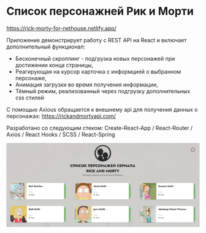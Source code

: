 # Список персонажней Рик и Морти
https://rick-morty-for-nethouse.netlify.app/

Приложение демонстрирует работу с REST API на React и включает дополнительный функционал:

- Бесконечный скроллинг - подгрузка новых персонажей при достижении конца страницы, 
- Реагирующая на курсор карточка с информцией о выбранном персонаже,
- Анимация загрузки во время получения информации,
- Тёмный режим, реализованный через подгрузку дополнительных css стилей

С помощью Axious обращается к внешнему api для получения данных о персонажах:
https://rickandmortyapi.com/

Разработано со следующим стеком:
Create-React-App / React-Router / Axios / React Hooks / SCSS / React-Spring

![](screenshot.jpg)
